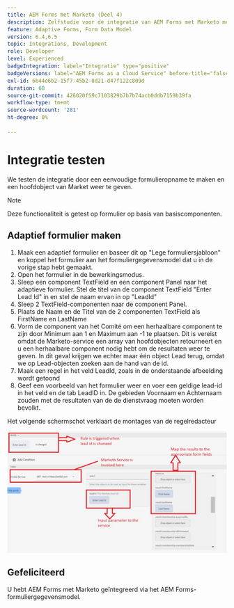 ```yaml
---
title: AEM Forms met Marketo (Deel 4)
description: Zelfstudie voor de integratie van AEM Forms met Marketo met behulp van het AEM Forms-formuliergegevensmodel.
feature: Adaptive Forms, Form Data Model
version: 6.4,6.5
topic: Integrations, Development
role: Developer
level: Experienced
badgeIntegration: label="Integratie" type="positive"
badgeVersions: label="AEM Forms as a Cloud Service" before-title="false"
exl-id: 6b44e6b2-15f7-45b2-8d21-d47f122c809d
duration: 68
source-git-commit: 426020f59c7103829b7b7b74acb0ddb7159b39fa
workflow-type: tm+mt
source-wordcount: '281'
ht-degree: 0%

---
```


# Integratie testen

We testen de integratie door een eenvoudige formulieropname te maken en een hoofdobject van Market weer te geven.
>[!NOTE]
>
>Deze functionaliteit is getest op formulier op basis van basiscomponenten.

## Adaptief formulier maken

1. Maak een adaptief formulier en baseer dit op &quot;Lege formuliersjabloon&quot; en koppel het formulier aan het formuliergegevensmodel dat u in de vorige stap hebt gemaakt.
1. Open het formulier in de bewerkingsmodus.
1. Sleep een component TextField en een component Panel naar het adaptieve formulier. Stel de titel van de component TextField &quot;Enter Lead Id&quot; in en stel de naam ervan in op &quot;LeadId&quot;
1. Sleep 2 TextField-componenten naar de component Panel.
1. Plaats de Naam en de Titel van de 2 componenten TextField als FirstName en LastName
1. Vorm de component van het Comité om een herhaalbare component te zijn door Minimum aan 1 en Maximum aan -1 te plaatsen. Dit is vereist omdat de Marketo-service een array van hoofdobjecten retourneert en u een herhaalbare component nodig hebt om de resultaten weer te geven. In dit geval krijgen we echter maar één object Lead terug, omdat we op Lead-objecten zoeken aan de hand van de id.
1. Maak een regel in het veld LeadId, zoals in de onderstaande afbeelding wordt getoond
1. Geef een voorbeeld van het formulier weer en voer een geldige lead-id in het veld en de tab LeadID in. De gebieden Voornaam en Achternaam zouden met de resultaten van de de dienstvraag moeten worden bevolkt.

Het volgende schermschot verklaart de montages van de regelredacteur

![ ruleeditor ](assets/ruleeditor.png)


## Gefeliciteerd

U hebt AEM Forms met Marketo geïntegreerd via het AEM Forms-formuliergegevensmodel.